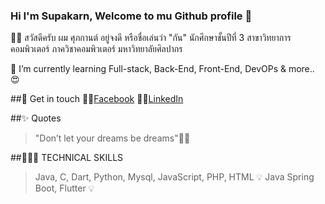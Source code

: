 ### Hi I'm Supakarn, Welcome to mu Github profile 👋

👦🏻 สวัสดีครับ ผม ศุภกานต์ อยู่จงดี หรือชื่อเล่นว่า "กัน" นักศึกษาชั้นปีที่ 3 สาขาวิทยาการคอมพิวเตอร์ ภาควิชาคอมพิวเตอร์ มหาวิทยาลัยศิลปากร

🌱 I’m currently learning Full-stack, Back-End, Front-End, DevOPs & more.. 😍

##🤍 Get in touch
🤚🏻[Facebook](https://www.facebook.com/Supakarn.Y)
🤚🏻[LinkedIn](https://www.linkedin.com/in/supakarn-yoojongdee-436684228)

##✨ Quotes
> "Don’t let your dreams be dreams"✌🏼

##🧑🏻‍💻 TECHNICAL SKILLS
> Java, C, Dart, Python, Mysql, JavaScript, PHP, HTML 💡
> Java Spring Boot, Flutter 💡 
<!--
**Supakarn-Y/Supakarn-Y** is a ✨ _special_ ✨ repository because its `README.md` (this file) appears on your GitHub profile.

Here are some ideas to get you started:

- 🔭 I’m currently working on ...
- 🌱 I’m currently learning ...
- 👯 I’m looking to collaborate on ...
- 🤔 I’m looking for help with ...
- 💬 Ask me about ...
- 📫 How to reach me: ...
- 😄 Pronouns: ...
- ⚡ Fun fact: ...
-->
